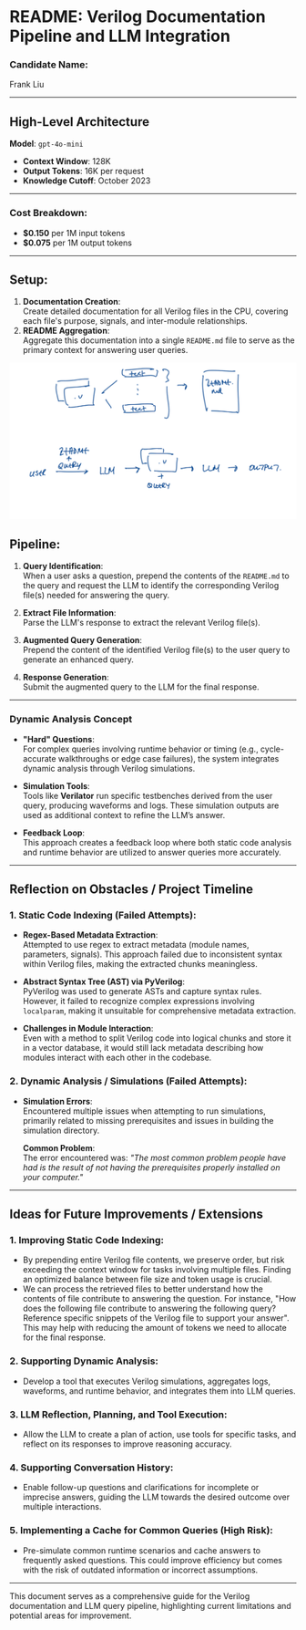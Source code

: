 # README: Verilog Documentation Pipeline and LLM Integration

### Candidate Name:

Frank Liu

---

## High-Level Architecture

**Model**: `gpt-4o-mini`

- **Context Window**: 128K
- **Output Tokens**: 16K per request
- **Knowledge Cutoff**: October 2023

---

### Cost Breakdown:

- **$0.150** per 1M input tokens
- **$0.075** per 1M output tokens

---

## Setup:

1. **Documentation Creation**:  
   Create detailed documentation for all Verilog files in the CPU, covering each file's purpose, signals, and inter-module relationships.
2. **README Aggregation**:  
   Aggregate this documentation into a single `README.md` file to serve as the primary context for answering user queries.

![Diagram of Pipeline](./pipeline.jpeg)

## Pipeline:

1. **Query Identification**:  
   When a user asks a question, prepend the contents of the `README.md` to the query and request the LLM to identify the corresponding Verilog file(s) needed for answering the query.

2. **Extract File Information**:  
   Parse the LLM's response to extract the relevant Verilog file(s).

3. **Augmented Query Generation**:  
   Prepend the content of the identified Verilog file(s) to the user query to generate an enhanced query.

4. **Response Generation**:  
   Submit the augmented query to the LLM for the final response.

---

### Dynamic Analysis Concept

- **"Hard" Questions**:  
  For complex queries involving runtime behavior or timing (e.g., cycle-accurate walkthroughs or edge case failures), the system integrates dynamic analysis through Verilog simulations.
- **Simulation Tools**:  
  Tools like **Verilator** run specific testbenches derived from the user query, producing waveforms and logs. These simulation outputs are used as additional context to refine the LLM’s answer.

- **Feedback Loop**:  
  This approach creates a feedback loop where both static code analysis and runtime behavior are utilized to answer queries more accurately.

---

## Reflection on Obstacles / Project Timeline

### 1. **Static Code Indexing (Failed Attempts)**:

- **Regex-Based Metadata Extraction**:  
  Attempted to use regex to extract metadata (module names, parameters, signals). This approach failed due to inconsistent syntax within Verilog files, making the extracted chunks meaningless.
- **Abstract Syntax Tree (AST) via PyVerilog**:  
  PyVerilog was used to generate ASTs and capture syntax rules. However, it failed to recognize complex expressions involving `localparam`, making it unsuitable for comprehensive metadata extraction.

- **Challenges in Module Interaction**:  
  Even with a method to split Verilog code into logical chunks and store it in a vector database, it would still lack metadata describing how modules interact with each other in the codebase.

### 2. **Dynamic Analysis / Simulations (Failed Attempts)**:

- **Simulation Errors**:  
  Encountered multiple issues when attempting to run simulations, primarily related to missing prerequisites and issues in building the simulation directory.

  **Common Problem**:  
  The error encountered was: _"The most common problem people have had is the result of not having the prerequisites properly installed on your computer."_

---

## Ideas for Future Improvements / Extensions

### 1. **Improving Static Code Indexing**:

- By prepending entire Verilog file contents, we preserve order, but risk exceeding the context window for tasks involving multiple files. Finding an optimized balance between file size and token usage is crucial.
- We can process the retrieved files to better understand how the contents of file contribute to answering the question. For instance, "How does the following file contribute to answering the following query? Reference specific snippets of the Verilog file to support your answer". This may help with reducing the amount of tokens we need to allocate for the final response.

### 2. **Supporting Dynamic Analysis**:

- Develop a tool that executes Verilog simulations, aggregates logs, waveforms, and runtime behavior, and integrates them into LLM queries.

### 3. **LLM Reflection, Planning, and Tool Execution**:

- Allow the LLM to create a plan of action, use tools for specific tasks, and reflect on its responses to improve reasoning accuracy.

### 4. **Supporting Conversation History**:

- Enable follow-up questions and clarifications for incomplete or imprecise answers, guiding the LLM towards the desired outcome over multiple interactions.

### 5. **Implementing a Cache for Common Queries (High Risk)**:

- Pre-simulate common runtime scenarios and cache answers to frequently asked questions. This could improve efficiency but comes with the risk of outdated information or incorrect assumptions.

---

This document serves as a comprehensive guide for the Verilog documentation and LLM query pipeline, highlighting current limitations and potential areas for improvement.
